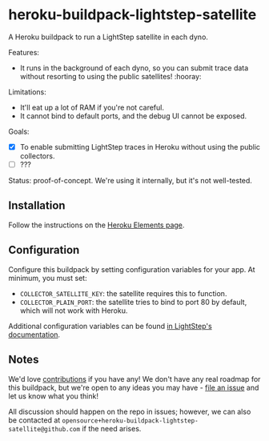 # heroku-buildpack-lightstep-satellite

A Heroku buildpack to run a LightStep satellite in each dyno.

Features:
- It runs in the background of each dyno, so you can submit trace data without resorting to using the public satellites! :hooray:

Limitations:
- It'll eat up a lot of RAM if you're not careful.
- It cannot bind to default ports, and the debug UI cannot be exposed.

Goals:
- [x] To enable submitting LightStep traces in Heroku without using the public collectors.
- [ ] ???

Status: proof-of-concept. We're using it internally, but it's not well-tested.

## Installation

Follow the instructions on the [Heroku Elements page](https://elements.heroku.com/buildpacks/github/heroku-buildpack-lightstep-satellite).

## Configuration

Configure this buildpack by setting configuration variables for your app. At minimum, you must set:
- `COLLECTOR_SATELLITE_KEY`: the satellite requires this to function.
- `COLLECTOR_PLAIN_PORT`: the satellite tries to bind to port 80 by default, which will not work with Heroku.

Additional configuration variables can be found [in LightStep's documentation](https://docs.lightstep.com/docs/docker-install-and-configure-satellites).

## Notes

We'd love [contributions](./CONTRIBUTING.md) if you have any! We don't have any real roadmap for this buildpack, but we're open to any ideas you may have - [file an issue](https://github.com/github/heroku-buildpack-lightstep-satellite) and let us know what you think!

All discussion should happen on the repo in issues; however, we can also be contacted at `opensource+heroku-buildpack-lightstep-satellite@github.com` if the need arises.
